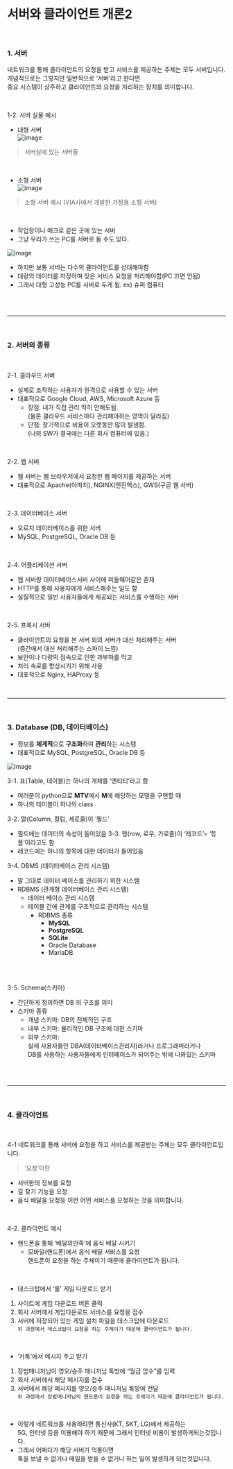 # 서버와 클라이언트 개론2

<br>

### 1. 서버

네트워크를 통해 클라이언트의 요청을 받고 서비스를 제공하는 주체는 모두 서버입니다. <br>
개념적으로는 그렇지만 일반적으로 ‘서버’라고 한다면 <br>
중요 시스템이 상주하고 클라이언트의 요청을 처리하는 장치를 의미합니다. 

<br>

1-2. 서버 실물 예시

- 대형 서버 <br>
![image](https://github.com/user-attachments/assets/8189b39c-a24f-40fb-921c-b1d170bde568)
>서버실에 있는 서버들

<br>

- 소형 서버 <br>
![image](https://github.com/user-attachments/assets/ac845149-50e0-4221-84c0-43b4d6bc3579)
>소형 서버 예시 (VIA사에서 개발한 가정용 소형 서버)

<br>

- 작업장이나 메크로 같은 곳에 있는 서버
- 그냥 우리가 쓰는 PC를 서버로 둘 수도 있다.
  
![image](https://github.com/user-attachments/assets/a4cb5afc-17e6-4db3-9a24-ac3718db1b52)

- 하지만 보통 서버는 다수의 클라이언트를 상대해야함
- 대량의 데이터를 저장하며 잦은 서비스 요청을 처리해야함(PC 끄면 안됨)
- 그래서 대형 고성능 PC를 서버로 두게 됨. ex) 슈퍼 컴퓨터

<br><br>

---

<br>

### 2. 서버의 종류

<br>

2-1. 클라우드 서버
- 실제로 조작하는 사용자가 원격으로 사용할 수 있는 서버
- 대표적으로 Google Cloud, AWS, Microsoft Azure 등
    - 장점: 내가 직접 관리 딱히 안해도됨. <br>
    (물론 클라우드 서비스마다 관리해야하는 영역이 달라짐)
    - 단점: 장기적으로 비용이 오랫동안 많이 발생함. <br>
        (나의 SW가 결국에는 다른 회사 컴퓨터에 있음.)

<br>

2-2. 웹 서버
- 웹 서버는 웹 브라우저에서 요청한 웹 페이지를 제공하는 서버
- 대표적으로 Apache(아파치), NGINX(엔진엑스), GWS(구글 웹 서버)

<br>

2-3. 데이터베이스 서버
- 오로지 데이터베이스를 위한 서버
- MySQL, PostgreSQL, Oracle DB 등

<br>

2-4. 어플리케이션 서버
- 웹 서버랑 데이터베이스서버 사이에 미들웨어같은 존재
- HTTP를 통해 사용자에게 서비스해주는 일도 함
- 실질적으로 일반 사용자들에게 제공되는 서비스를 수행하는 서버

<br>

2-5. 프록시 서버
- 클라이언트의 요청을 본 서버 외의 서버가 대신 처리해주는 서버 <br>
(중간에서 대신 처리해주는 스파이 느낌)
- 보안이나 다량의 접속으로 인한 과부하를 막고
- 처리 속로를 향상시키기 위해 사용
- 대표적으로 Nginx, HAProxy 등

<br>

---

<br>

### 3. Database (DB, 데이터베이스)
- 정보를 **체계적**으로 **구조화**하여 **관리**하는 시스템
- 대표적으로 MySQL, PostgreSQL, Oracle DB 등

![image](https://github.com/user-attachments/assets/7a600fa7-e18c-4bfe-9d8a-bc08a377a136)

3-1. 표(Table, 테이블)는 하나의 개체를 ‘엔티티’라고 함
  - 여러분이 python으로 **MTV**에서 **M**에 해당하는 모델을 구현할 때 
  - 하나의 테이블이 하나의 class
  
3-2. 열(Column, 컬럼, 세로줄)이 ‘필드’
  - 필드에는 데이터의 속성이 들어있음
3-3. 행(row, 로우, 가로줄)이 ‘레코드’= ‘튜플’이라고도 함
  - 레코드에는 하나의 항목에 대한 데이터가 들어있음
  
3-4. DBMS (데이터베이스 관리 시스템)

- 말 그대로 데이터 베이스를 관리하기 위한 시스템
- RDBMS (관계형 데이터베이스 관리 시스템)
    - 데이터 베이스 관리 시스템
    - 테이블 간에 관계를 구조적으로 관리하는 시스템
         - RDBMS 종류
            - **MySQL**
            - **PostgreSQL**
            - **SQLite**
            - Oracle Database
            - MariaDB

<br><br>

3-5. Schema(스키마)
- 간단하게 정의하면 DB 의 구조를 의미
- 스키마 종류
    - 개념 스키마: DB의 전체적인 구조
    - 내부 스키마: 물리적인 DB 구조에 대한 스키마
    - 외부 스키마: <br>
        실제 사용자들인 DBA(데이터베이스관리자)라거나 프로그래머라거나 <br>
        DB를 사용하는 사용자들에게 인터페이스가 되어주는 밖에 나와있는 스키마


<br><br>

---

<br>

### 4. 클라이언트

<br>

4-1 네트워크를 통해 서버에 요청을 하고 서비스를 제공받는 주체는 모두 클라이언트입니다.
> ‘요청’이란 
- 서버한테 정보를 요청
- 길 찾기 기능을 요청
- 음식 배달을 요청등 이런 어떤 서비스를 요청하는 것을 의미합니다.

<br>

4-2. 클라이언트 예시
- 핸드폰을 통해 ‘배달의만족’에 음식 배달 시키기
    - 모바일(핸드폰)에서 음식 배달 서비스를 요청 <br>
    핸드폰이 요청을 하는 주체이기 때문에 클라이언트가 됩니다.

 <br>

- 데스크탑에서 ‘롤’ 게임 다운로드 받기 <br>
1. 사이트에 게임 다운로드 버튼 클릭 <br>
2. 회사 서버에서 게임다운로드 서비스를 요청을 접수 <br>
3. 서버에 저장되어 있는 게임 설치 파일을 데스크탑에 다운로드 <br>
`위 과정에서 데스크탑이 요청을 하는 주체이기 때문에 클라이언트가 됩니다.`

<br>

- ‘카톡’에서 메시지 주고 받기
1. 장범매니저님이 영오/승주 매니저님 톡방에 “월급 압수”를 입력
2. 회사 서버에서 해당 메시지를 접수 <br>
3. 서버에서 해당 메시지를 영오/승주 매니저님 톡방에 전달 <br>
`위 과정에서 장범매니저님의 핸드폰이 요청을 하는 주체이기 때문에 클라이언트가 됩니다.`

<br>

- 이렇게 네트워크를 사용하려면 통신사(KT, SKT, LG)에서 제공하는 <br> 
  5G, 인터넷 등을 이용해야 하기 때문에 그래서 인터넷 비용이 발생하게되는것입니다. 
- 그래서 어쩌다가 해당 서버가 먹통이면 <br>
  톡을 보낼 수 없거나 메일을 받을 수 없거나 하는 일이 발생하게 되는것입니다.
